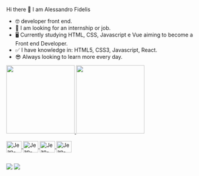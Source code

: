 Hi there 👋
  I am Alessandro Fidelis
  
+ 🤓 developer front end.
+ 🌱 I am looking for an internship or job.
+ 🖥️ Currently studying HTML, CSS, Javascript e Vue aiming to become a Front end Developer.
+ ✅ I have knowledge in: HTML5, CSS3, Javascript, React.
+ 😎 Always looking to learn more every day.

<div>
  <a href="https://github.com/alessandrofidelis">
  <img height="180em" src="https://github-readme-stats.vercel.app/api?username=alessandrofidelis&show_icons=true&theme=tokyonight&include_all_commits=true&count_private=true"/>
  <img height="180em" src="https://github-readme-stats.vercel.app/api/top-langs/?username=alessandrofidelis&layout=compact&langs_count=16&theme=tokyonight"/>
</div>

<div style="display: inline_block"><br>
  <img align="center" alt="Jean-Html5" height="30" width="40" src="https://cdn.jsdelivr.net/gh/devicons/devicon/icons/html5/html5-original-wordmark.svg" />
  <img align="center" alt="Jean-Css3" height="30" width="40" src="https://cdn.jsdelivr.net/gh/devicons/devicon/icons/css3/css3-plain-wordmark.svg" />
  <img align="center" alt="Jean-Javascript" height="30" width="40" src="https://cdn.jsdelivr.net/gh/devicons/devicon/icons/javascript/javascript-plain.svg" />
  <img align="center" alt="Jean-React" height="30" width="40" src="https://cdn.jsdelivr.net/gh/devicons/devicon/icons/react/react-original-wordmark.svg" />
 
  ##

  <div>
  
  <a href="https://www.linkedin.com/in/alessandrofidelis/" target="_blank"><img src="https://img.shields.io/badge/-LinkedIn-%230077B5?style=for-the-badge&logo=linkedin&logoColor=white" target="_blank"></a>
  <a href="https://api.whatsapp.com/send?phone=5521967089880/" target="_blank"><img src="https://img.shields.io/badge/WhatsApp-25D366?style=for-the-badge&logo=whatsapp&logoColor=white" target="_blank"></a>
  


</div>
